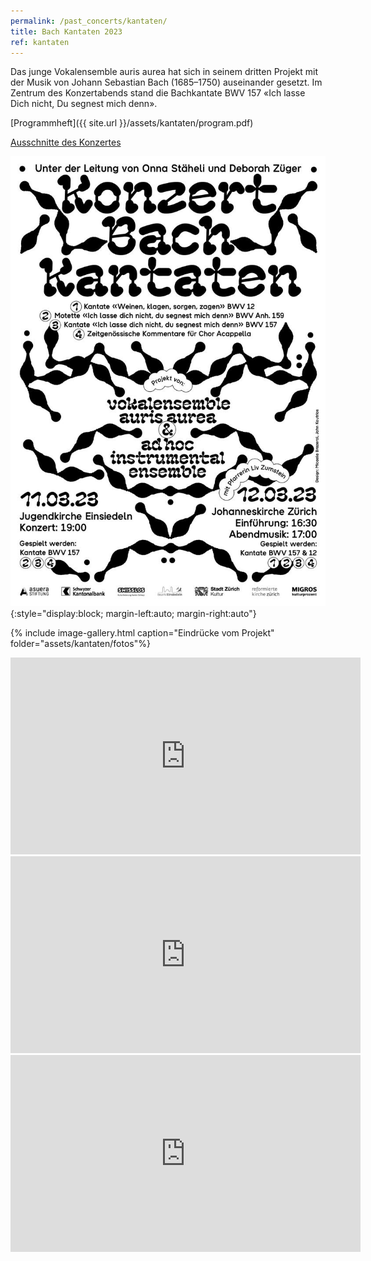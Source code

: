 ```yaml
---
permalink: /past_concerts/kantaten/
title: Bach Kantaten 2023
ref: kantaten
---
```


Das junge Vokalensemble auris aurea hat sich in seinem dritten Projekt mit der Musik von Johann Sebastian Bach (1685–1750) auseinander gesetzt. Im Zentrum des Konzertabends stand die Bachkantate BWV 157 «Ich lasse Dich nicht, Du segnest mich denn».

[Programmheft]({{ site.url }}/assets/kantaten/program.pdf)

[Ausschnitte des Konzertes](https://www.youtube.com/playlist?list=PLrAxwNHNsOzpJR7b24amgG1Z4bdTN6iNl)

![Kantaten](/assets/kantaten/flyer.jpg){:style="display:block; margin-left:auto; margin-right:auto"}

{% include image-gallery.html caption="Eindrücke vom Projekt" folder="assets/kantaten/fotos"%}

<iframe width="560" height="315" src="https://www.youtube-nocookie.com/embed/brNCrzEiJT0?si=iKlVSZWsYkAERncy" title="YouTube video player" frameborder="0" allow="accelerometer; autoplay; clipboard-write; encrypted-media; gyroscope; picture-in-picture; web-share" referrerpolicy="strict-origin-when-cross-origin" allowfullscreen></iframe>

<iframe width="560" height="315" src="https://www.youtube-nocookie.com/embed/e2mlbcBTNPE?si=p6RIGxFV7Dd52ZE2" title="YouTube video player" frameborder="0" allow="accelerometer; autoplay; clipboard-write; encrypted-media; gyroscope; picture-in-picture; web-share" referrerpolicy="strict-origin-when-cross-origin" allowfullscreen></iframe>

<iframe width="560" height="315" src="https://www.youtube-nocookie.com/embed/DNVf0-ZUdsk?si=fKTuRMr3bgxJeHyP" title="YouTube video player" frameborder="0" allow="accelerometer; autoplay; clipboard-write; encrypted-media; gyroscope; picture-in-picture; web-share" referrerpolicy="strict-origin-when-cross-origin" allowfullscreen></iframe>